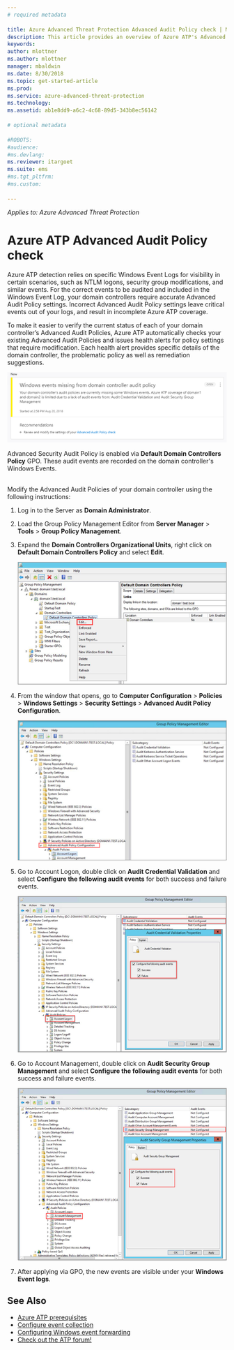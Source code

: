 ```yaml
---
# required metadata

title: Azure Advanced Threat Protection Advanced Audit Policy check | Microsoft Docs
description: This article provides an overview of Azure ATP's Advanced Audit Policy check.
keywords:
author: mlottner
ms.author: mlottner
manager: mbaldwin
ms.date: 8/30/2018
ms.topic: get-started-article
ms.prod:
ms.service: azure-advanced-threat-protection
ms.technology:
ms.assetid: ab1e8dd9-a6c2-4c68-89d5-343b8ec56142

# optional metadata

#ROBOTS:
#audience:
#ms.devlang:
ms.reviewer: itargoet
ms.suite: ems
#ms.tgt_pltfrm:
#ms.custom:

---
```


*Applies to: Azure Advanced Threat Protection*


# Azure ATP Advanced Audit Policy check

Azure ATP detection relies on specific Windows Event Logs for visibility in certain scenarios, such as NTLM logons, security group modifications, and similar events. For the correct events to be audited and included in the Windows Event Log, your domain controllers require accurate Advanced Audit Policy settings. Incorrect Advanced Audit Policy settings leave critical events out of your logs, and result in incomplete Azure ATP coverage.

To make it easier to verify the current status of each of your domain controller’s Advanced Audit Policies, Azure ATP automatically checks your existing Advanced Audit Policies and issues health alerts for policy settings that require modification. Each health alert provides specific details of the domain controller, the problematic policy as well as remediation suggestions.

![Advanced Audit Policy Health Alert](media/atp-health-alert-audit-policy.png)


Advanced Security Audit Policy is enabled via **Default Domain Controllers Policy** GPO. These audit events are recorded on the domain controller's Windows Events. 

<br>Modify the Advanced Audit Policies of your domain controller using the following instructions:

1. Log in to the Server as **Domain Administrator**.
2. Load the Group Policy Management Editor from **Server Manager** > **Tools** > **Group Policy Management**. 
3. Expand the **Domain Controllers Organizational Units**, right click on **Default Domain Controllers Policy** and select **Edit**. 

    ![Edit domain controller policy](media/atp-advanced-audit-policy-check-step-1.png)

4. From the window that opens, go to **Computer Configuration** > **Policies** > **Windows Settings** > **Security Settings** > **Advanced Audit Policy Configuration**.

    ![Advanced Audit Policy Configuration](media/atp-advanced-audit-policy-check-step-2.png)

5. Go to Account Logon, double click on **Audit Credential Validation** and select **Configure the following audit events** for both success and failure events. 

    ![Credential validation](media/atp-advanced-audit-policy-check-step-3.png)

6. Go to Account Management, double click on **Audit Security Group Management** and select **Configure the following audit events** for both success and failure events.

    ![Audit Security Group Management](media/atp-advanced-audit-policy-check-step-4.png)

7. After applying via GPO, the new events are visible under your **Windows Event logs**.

## See Also
- [Azure ATP prerequisites](atp-prerequisites.md)
- [Configure event collection](configure-event-collection.md)
- [Configuring Windows event forwarding](configure-event-forwarding.md#configuring-windows-event-forwarding)
- [Check out the ATP forum!](https://aka.ms/azureatpcommunity)
